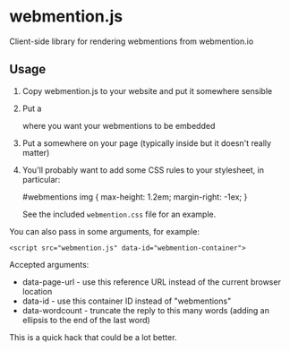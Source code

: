 # webmention.js
Client-side library for rendering webmentions from webmention.io

## Usage

1. Copy webmention.js to your website and put it somewhere sensible
2. Put a <div id="webmentions"></div> where you want your webmentions to be
   embedded
3. Put a <script src="/path/to/webmention.js" async></script>
   somewhere on your page (typically inside <head> but it doesn't really matter)
4. You'll probably want to add some CSS rules to your stylesheet, in particular:

    #webmentions img { max-height: 1.2em; margin-right: -1ex; }

    See the included `webmention.css` file for an example.

You can also pass in some arguments, for example:

    <script src="webmention.js" data-id="webmention-container">

Accepted arguments:

* data-page-url - use this reference URL instead of the current browser location
* data-id - use this container ID instead of "webmentions"
* data-wordcount - truncate the reply to this many words (adding an ellipsis to
    the end of the last word)

This is a quick hack that could be a lot better.
